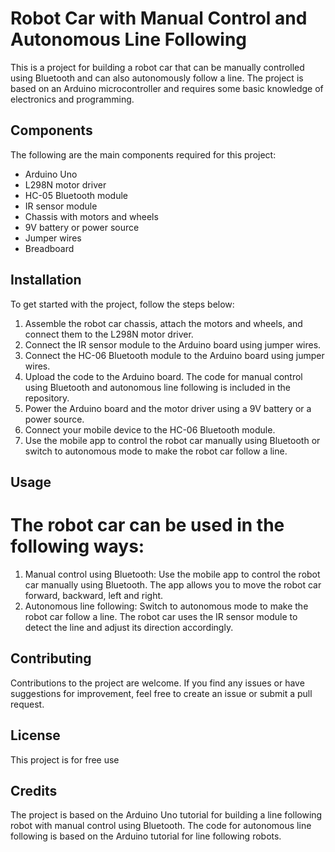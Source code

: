 # Robot Car with Manual Control and Autonomous Line Following
This is a project for building a robot car that can be manually controlled using Bluetooth and can also autonomously follow a line. The project is based on an Arduino microcontroller and requires some basic knowledge of electronics and programming.

## Components
The following are the main components required for this project:

* Arduino Uno 
* L298N motor driver
* HC-05 Bluetooth module
* IR sensor module
* Chassis with motors and wheels
* 9V battery or power source
* Jumper wires
* Breadboard  

## Installation
To get started with the project, follow the steps below:

1. Assemble the robot car chassis, attach the motors and wheels, and connect them to the L298N motor driver.
2. Connect the IR sensor module to the Arduino board using jumper wires.
3. Connect the HC-06 Bluetooth module to the Arduino board using jumper wires.
4. Upload the code to the Arduino board. The code for manual control using Bluetooth and autonomous line following is included in the repository.
5. Power the Arduino board and the motor driver using a 9V battery or a power source.
6. Connect your mobile device to the HC-06 Bluetooth module.
7. Use the mobile app to control the robot car manually using Bluetooth or switch to autonomous mode to make the robot car follow a line.
## Usage

# The robot car can be used in the following ways:

1. Manual control using Bluetooth: Use the mobile app to control the robot car manually using Bluetooth. The app allows you to move the robot car forward, backward, left and right.
2. Autonomous line following: Switch to autonomous mode to make the robot car follow a line. The robot car uses the IR sensor module to detect the line and adjust its direction accordingly.  

## Contributing
Contributions to the project are welcome. If you find any issues or have suggestions for improvement, feel free to create an issue or submit a pull request.

## License
This project is for free use

## Credits
The project is based on the Arduino Uno tutorial for building a line following robot with manual control using Bluetooth. The code for autonomous line following is based on the Arduino tutorial for line following robots.
